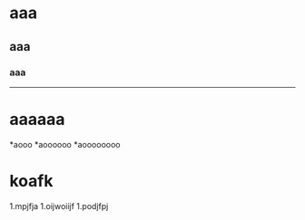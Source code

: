 # aaa
## aaa
### aaa
****
# aaaaaa
*aooo
*aoooooo
*aoooooooo
# koafk
1.mpjfja
1.oijwoiijf
1.podjfpj
